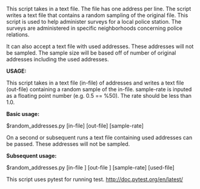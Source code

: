 This script takes in a text file. The file has one address per line. The script writes a text file that contains a random sampling of the original file. This script is used to help administer surveys for a local police station. The surveys are administered in specific neighborhoods concerning police relations. 

It can also accept a text file with used addresses. These addresses will not be sampled. The sample size will be based off of number of original addresses including the used addresses. 

**USAGE:** 

This script takes in a text file (in-file) of addresses and writes a text file (out-file) containing a random sample of the in-file. sample-rate is inputed as a floating point number (e.g. 0.5 == %50). The rate should be less than 1.0.

**Basic usage:**

$random_addresses.py [in-file] [out-file] [sample-rate]


On a second or subsequent runs a text file containing used
addresses can be passed. These addresses will not be sampled.

**Subsequent usage:**

$random_addresses.py [in-file ] [out-file ] [sample-rate] [used-file]

This script uses pytest for running test. http://doc.pytest.org/en/latest/
